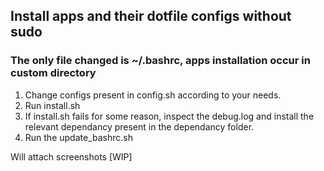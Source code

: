 ## Install apps and their dotfile configs without sudo

### The only file changed is ~/.bashrc, apps installation occur in custom directory

1. Change configs present in config.sh according to your needs.
2. Run install.sh
3. If install.sh fails for some reason, inspect the debug.log and install the relevant dependancy present in the dependancy folder.
3. Run the update_bashrc.sh

Will attach screenshots [WIP]

